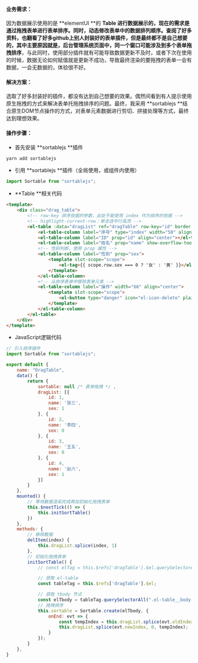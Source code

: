 #### 业务需求：
因为数据展示使用的是 **elementUI **的 **Table **进行数据展示的，现在的需求是通过拖拽表单进行表单排序。同时，动态修改表单中的数据排列顺序。查阅了好多资料，也翻看了好多github上别人封装好的表单插件，但是最终都不是自己想要的，其中主要原因就是，后台管理系统页面中，同一个窗口可能涉及到多个**表单拖拽排序**，与此同时，使用部分插件就有可能导致数据更新不及时，或者下次在使用的时候，数据无论如何赋值就是更新不成功，导致最终渲染的要拖拽的表单一会有数据，一会无数据的，体验很不好。

#### 解决方案：
选取了好多封装好的插件，都没有达到自己想要的效果。偶然间看到有人提示使用原生拖拽的方式来解决表单托拖拽排序的问题。最终，我采用 **sortablejs **结合原生DOM节点操作的方式，对表单元素数据进行剪切、拼接处理等方式，最终达到理想效果。

#### 操作步骤：

- 首先安装 **sortablejs **插件
```powershell
yarn add sortablejs
```

- 引用 **sortablejs **插件（全局使用，或组件内使用）
```javascript
import Sortable from "sortablejs";
```

- **Table **相关代码
```html
<template>
	<div class="drag_table">
		<!-- row-key 排序依据的参数，此处不能使用 index 作为排序的依据 -->
		<!-- highlight-current-row：单击选中行高亮 -->
		<el-table :data="dragList" ref="dragTable" row-key="id" border stripe highlight-current-row>
			<el-table-column label="序号" type="index" width="50" align="center"></el-table-column>
			<el-table-column label="ID" prop="id" align="center"></el-table-column>
			<el-table-column label="姓名" prop="name" show-overflow-tooltip></el-table-column>
			<!-- 性别判断，使用 prop 属性 -->
			<el-table-column label="性别" prop="sex">
				<template slot-scope="scope">
					<el-tag>{{ scope.row.sex === 0 ? '女' : '男' }}</el-tag>
				</template>
			</el-table-column>
			<!-- 从排序表单中移除表单元素 -->
			<el-table-column label="操作" width="66" align="center">
				<template slot-scope="scope">
					<el-button type="danger" icon="el-icon-delete" plain @click="delItem(scope.$index)">移除</el-button>
				</template>
			</el-table-column>
		</el-table>
	</div>
</template>
```

- JavaScript逻辑代码
```javascript
// 引入排序插件
import Sortable from "sortablejs";

export default {
	name: "DragTable",
	data() {
		return {
			sortable: null /* 表单拖拽 */ ,
			dragList: [{
				id: 1,
				name: '张三',
				sex: 1
			}, {
				id: 2,
				name: '李四',
				sex: 0
			}, {
				id: 3,
				name: '王五',
				sex: 0
			}, {
				id: 4,
				name: '赵六',
				sex: 1
			}]
		}
	},
	mounted() {
		// 等待数据渲染完成再加初始化拖拽表单
		this.$nextTick(() => {
			this.initSortTable()
		})
	},
	methods: {
		// 移除数据
		delItem(index) {
			this.dragList.splice(index, 1)
		},
		// 初始化拖拽表单
		initSortTable() {
			// const elTag = this.$refs['dragTable'].$el.querySelectorAll(".el-table__body-wrapper > table > tbody")[0];

			// 获取 el-table
			const tableTag = this.$refs['dragTable'].$el;

			// 获取 tbody 节点
			const elTbody = tableTag.querySelectorAll(".el-table__body-wrapper > table > tbody")[0];
			// 拖拽排序
			this.sortable = Sortable.create(elTbody, {
				onEnd: evt => {
					const tempIndex = this.dragList.splice(evt.oldIndex, 1)[0];
					this.dragList.splice(evt.newIndex, 0, tempIndex);
				}
			});
		}
	},
}
```
